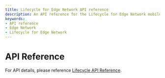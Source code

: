```yaml
---
title: Lifecycle for Edge Network API reference
description: An API reference for the Lifecycle for Edge Network mobile extension.
keywords:
- API reference
- Edge Network
- Lifecycle for Edge Network
---
```


# API Reference

For API details, please reference [Lifecycle API Reference](../../home/base/mobile-core/lifecycle/api-reference.md).
